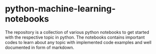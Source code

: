# python-machine-learning-notebooks
The repository is a collection of various python notebooks to get started with the respective topic in python. The notebooks contains important codes to learn about any topic with implemented code examples and well documented in form of markdown.
